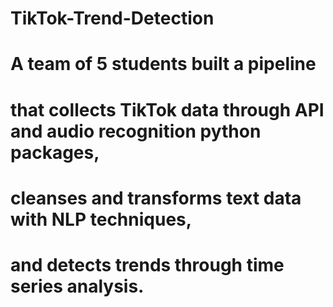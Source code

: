 # TikTok-Trend-Detection
# A team of 5 students built a pipeline 
# that collects TikTok data through API and audio recognition python packages, 
# cleanses and transforms text data with NLP techniques, 
# and detects trends through time series analysis.
